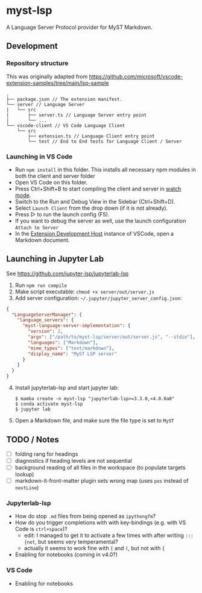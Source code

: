 # myst-lsp

A Language Server Protocol provider for MyST Markdown.

## Development

### Repository structure

This was originally adapted from <https://github.com/microsoft/vscode-extension-samples/tree/main/lsp-sample>

```
.
├── package.json // The extension manifest.
└── server // Language Server
|   └── src
|       ├── server.ts // Language Server entry point
|       └── ...
└── vscode-client // VS Code Language Client
    └── src
        ├── extension.ts // Language Client entry point
        └── test // End to End tests for Language Client / Server
```

### Launching in VS Code

- Run `npm install` in this folder. This installs all necessary npm modules in both the client and server folder
- Open VS Code on this folder.
- Press Ctrl+Shift+B to start compiling the client and server in [watch mode](https://code.visualstudio.com/docs/editor/tasks#:~:text=The%20first%20entry%20executes,the%20HelloWorld.js%20file.).
- Switch to the Run and Debug View in the Sidebar (Ctrl+Shift+D).
- Select `Launch Client` from the drop down (if it is not already).
- Press ▷ to run the launch config (F5).
- If you want to debug the server as well, use the launch configuration `Attach to Server`
- In the [Extension Development Host](https://code.visualstudio.com/api/get-started/your-first-extension#:~:text=Then%2C%20inside%20the%20editor%2C%20press%20F5.%20This%20will%20compile%20and%20run%20the%20extension%20in%20a%20new%20Extension%20Development%20Host%20window.) instance of VSCode, open a Markdown document.

## Launching in Jupyter Lab

See <https://github.com/jupyter-lsp/jupyterlab-lsp>

1. Run `npm run compile`
2. Make script executable: `chmod +x server/out/server.js`
3. Add server configuration: `~/.jupyter/jupyter_server_config.json`:

```json
{
  "LanguageServerManager": {
    "language_servers": {
      "myst-language-server-implementation": {
        "version": 2,
        "argv": ["/path/to/myst-lsp/server/out/server.js", "--stdio"],
        "languages": ["Markdown"],
        "mime_types": ["text/markdown"],
        "display_name": "MyST LSP server"
      }
    }
  }
}
```

4. Install jupyterlab-lsp and start jupyter lab:

   ```console
   $ mamba create -n myst-lsp "jupyterlab-lsp>=3.3.0,<4.0.0a0"
   $ conda activate myst-lsp
   $ jupyter lab
   ```

5. Open a Markdown file, and make sure the file type is set to `MyST`

## TODO / Notes

- [ ] folding rang for headings
- [ ] diagnostics if heading levels are not sequential
- [ ] background reading of all files in the workspace (to populate targets lookup)
- [ ] markdown-it-front-matter plugin sets wrong map (uses `pos` instead of `nextLine`)

### Jupyterlab-lsp

- How do stop `.md` files from being opened as `ipythongfm`?
- How do you trigger completions with with key-bindings (e.g. with VS Code is `ctrl+space`)?
  - edit: I managed to get it to activate a few times with after writing `:::{not`, but seems very temperamental?
  - actually it seems to work fine with `[` and `(`, but not with `{`
- Enabling for notebooks (coming in v4.0?)

### VS Code

- Enabling for notebooks
